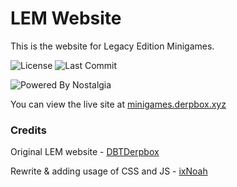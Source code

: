 # LEM Website

This is the website for Legacy Edition Minigames.

![License](https://img.shields.io/github/license/DBTDerpbox/LEM-Website?style=for-the-badge) ![Last Commit](https://img.shields.io/github/last-commit/dbtderpbox/LEM-Website?style=for-the-badge)

![Powered By Nostalgia](https://img.shields.io/badge/Powered_by-Nostalgia-e49454?style=for-the-badge)

You can view the live site at [minigames.derpbox.xyz](http://minigames.derpbox.xyz/)

### Credits

Original LEM website - [DBTDerpbox](https://github.com/DBTDerpbox)

Rewrite & adding usage of CSS and JS - [ixNoah](https://github.com/NoahTheNerd)

